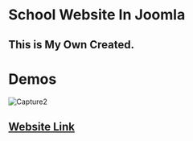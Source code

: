 # School Website In Joomla

## This is My Own Created.

# Demos

 


![Capture2](https://github.com/nithushanmoham/my-school-website-in-joomla/assets/106969157/e0d352d5-9cfc-4ec1-8956-d59066cfb38a)


## [Website Link ](http://kmvipulanandav.schweb.lk/)
